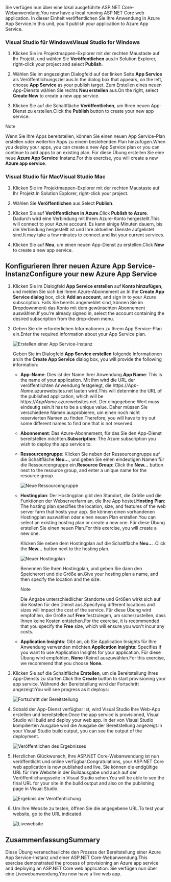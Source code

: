 <span data-ttu-id="a4be2-101">Sie verfügen nun über eine lokal ausgeführte ASP.NET Core-Webanwendung.</span><span class="sxs-lookup"><span data-stu-id="a4be2-101">You now have a local running ASP.NET Core web application.</span></span> <span data-ttu-id="a4be2-102">In dieser Einheit veröffentlichen Sie Ihre Anwendung in Azure App Service.</span><span class="sxs-lookup"><span data-stu-id="a4be2-102">In this unit, you'll publish your application to Azure App Service.</span></span>

### <a name="visual-studio-for-windows"></a><span data-ttu-id="a4be2-103">Visual Studio für Windows</span><span class="sxs-lookup"><span data-stu-id="a4be2-103">Visual Studio for Windows</span></span>

1. <span data-ttu-id="a4be2-104">Klicken Sie im Projektmappen-Explorer mit der rechten Maustaste auf Ihr Projekt, und wählen Sie **Veröffentlichen** aus.</span><span class="sxs-lookup"><span data-stu-id="a4be2-104">In Solution Explorer, right-click your project and select **Publish**.</span></span>

1. <span data-ttu-id="a4be2-105">Wählen Sie im angezeigten Dialogfeld auf der linken Seite **App Service** als Veröffentlichungsziel aus.</span><span class="sxs-lookup"><span data-stu-id="a4be2-105">In the dialog box that appears, on the left, choose **App Service** as your publish target.</span></span>  <span data-ttu-id="a4be2-106">Zum Erstellen eines neuen App-Diensts wählen Sie rechts **Neu erstellen** aus.</span><span class="sxs-lookup"><span data-stu-id="a4be2-106">On the right, select **Create New** to create a new app service.</span></span>

1. <span data-ttu-id="a4be2-107">Klicken Sie auf die Schaltfläche **Veröffentlichen**, um Ihren neuen App-Dienst zu erstellen.</span><span class="sxs-lookup"><span data-stu-id="a4be2-107">Click the **Publish** button to create your new app service.</span></span>

> [!NOTE]
> <span data-ttu-id="a4be2-108">Wenn Sie Ihre Apps bereitstellen, können Sie einen neuen App Service-Plan erstellen oder weiterhin Apps zu einem bestehenden Plan hinzufügen.</span><span class="sxs-lookup"><span data-stu-id="a4be2-108">When you deploy your apps, you can create a new App Service plan or you can continue to add apps to an existing plan.</span></span> <span data-ttu-id="a4be2-109">Für diese Übung erstellen Sie eine neue **Azure App Service**-Instanz.</span><span class="sxs-lookup"><span data-stu-id="a4be2-109">For this exercise, you will create a new **Azure app service**.</span></span>

### <a name="visual-studio-mac"></a><span data-ttu-id="a4be2-110">Visual Studio für Mac</span><span class="sxs-lookup"><span data-stu-id="a4be2-110">Visual Studio Mac</span></span>

1. <span data-ttu-id="a4be2-111">Klicken Sie im Projektmappen-Explorer mit der rechten Maustaste auf Ihr Projekt.</span><span class="sxs-lookup"><span data-stu-id="a4be2-111">In Solution Explorer, right-click your project.</span></span>

1. <span data-ttu-id="a4be2-112">Wählen Sie **Veröffentlichen** aus.</span><span class="sxs-lookup"><span data-stu-id="a4be2-112">Select **Publish**.</span></span>

1. <span data-ttu-id="a4be2-113">Klicken Sie auf **Veröffentlichen in Azure**.</span><span class="sxs-lookup"><span data-stu-id="a4be2-113">Click **Publish to Azure**.</span></span> <span data-ttu-id="a4be2-114">Dadurch wird eine Verbindung mit Ihrem Azure-Konto hergestellt.</span><span class="sxs-lookup"><span data-stu-id="a4be2-114">This will connect to your Azure account.</span></span> <span data-ttu-id="a4be2-115">Es kann einige Minuten dauern, bis die Verbindung hergestellt ist und Ihre aktuellen Dienste aufgelistet sind.</span><span class="sxs-lookup"><span data-stu-id="a4be2-115">It may take a few minutes to connect and list your current services.</span></span>

1. <span data-ttu-id="a4be2-116">Klicken Sie auf **Neu**, um einen neuen App-Dienst zu erstellen.</span><span class="sxs-lookup"><span data-stu-id="a4be2-116">Click **New** to create a new app service.</span></span>

## <a name="configure-your-new-azure-app-service"></a><span data-ttu-id="a4be2-117">Konfigurieren Ihrer neuen Azure App Service-Instanz</span><span class="sxs-lookup"><span data-stu-id="a4be2-117">Configure your new Azure App Service</span></span>

1. <span data-ttu-id="a4be2-118">Klicken Sie im Dialogfeld **App Service erstellen** auf **Konto hinzufügen**, und melden Sie sich bei Ihrem Azure-Abonnement an.</span><span class="sxs-lookup"><span data-stu-id="a4be2-118">In the **Create App Service dialog** box, click **Add an account**, and sign in to your Azure subscription.</span></span> <span data-ttu-id="a4be2-119">Falls Sie bereits angemeldet sind, können Sie im Dropdownmenü das Konto mit dem gewünschten Abonnement auswählen.</span><span class="sxs-lookup"><span data-stu-id="a4be2-119">If you're already signed in, select the account containing the desired subscription from the drop-down menu.</span></span>

1. <span data-ttu-id="a4be2-120">Geben Sie die erforderlichen Informationen zu Ihrem App Service-Plan ein.</span><span class="sxs-lookup"><span data-stu-id="a4be2-120">Enter the required information about your App Service plan.</span></span>

    ![Erstellen einer App Service-Instanz](../media-draft/5-CreateAppService.png)

    <span data-ttu-id="a4be2-122">Geben Sie im Dialogfeld **App Service erstellen** folgende Informationen an:</span><span class="sxs-lookup"><span data-stu-id="a4be2-122">In the **Create App Service** dialog box, you will provide the following information:</span></span>

    - <span data-ttu-id="a4be2-123">**App-Name**: Dies ist der Name Ihrer Anwendung.</span><span class="sxs-lookup"><span data-stu-id="a4be2-123">**App Name**: This is the name of your application.</span></span>  <span data-ttu-id="a4be2-124">Mit ihm wird die URL der veröffentlichten Anwendung festgelegt, die https://_App-Name_.azurewebsites.net lauten wird.</span><span class="sxs-lookup"><span data-stu-id="a4be2-124">This will determine the URL of the published application, which will be https://_AppName_.azurewebsites.net.</span></span>  <span data-ttu-id="a4be2-125">Der eingegebene Wert muss eindeutig sein.</span><span class="sxs-lookup"><span data-stu-id="a4be2-125">It has to be a unique value.</span></span> <span data-ttu-id="a4be2-126">Daher müssen Sie verschiedene Namen ausprobieren, um einen noch nicht reservierten Namen zu finden.</span><span class="sxs-lookup"><span data-stu-id="a4be2-126">Therefore, you will have to try out some different names to find one that is not reserved.</span></span>

    - <span data-ttu-id="a4be2-127">**Abonnement**: Das Azure-Abonnement, für das Sie den App-Dienst bereitstellen möchten.</span><span class="sxs-lookup"><span data-stu-id="a4be2-127">**Subscription**: The Azure subscription you wish to deploy the app service to.</span></span>

    - <span data-ttu-id="a4be2-128">**Ressourcengruppe**: Klicken Sie neben der Ressourcengruppe auf die Schaltfläche **Neu...**, und geben Sie einen eindeutigen Namen für die Ressourcengruppe ein.</span><span class="sxs-lookup"><span data-stu-id="a4be2-128">**Resource Group:** Click the **New...** button next to the resource group, and enter a unique name for the resource group.</span></span>

        ![Neue Ressourcengruppe](../media-draft/5-NewResourceGroup.png)

    - <span data-ttu-id="a4be2-130">**Hostingplan**: Der Hostingplan gibt den Standort, die Größe und die Funktionen der Webserverfarm an, die Ihre App hostet.</span><span class="sxs-lookup"><span data-stu-id="a4be2-130">**Hosting Plan:** The hosting plan specifies the location, size, and features of the web server farm that hosts your app.</span></span> <span data-ttu-id="a4be2-131">Sie können einen vorhandenen Hostingplan auswählen oder einen neuen Plan erstellen.</span><span class="sxs-lookup"><span data-stu-id="a4be2-131">You can select an existing hosting plan or create a new one.</span></span> <span data-ttu-id="a4be2-132">Für diese Übung erstellen Sie einen neuen Plan.</span><span class="sxs-lookup"><span data-stu-id="a4be2-132">For this exercise, you will create a new one.</span></span>

        <span data-ttu-id="a4be2-133">Klicken Sie neben dem Hostingplan auf die Schaltfläche **Neu...** .</span><span class="sxs-lookup"><span data-stu-id="a4be2-133">Click the **New...** button next to the hosting plan.</span></span>

        ![Neuer Hostingplan](../media-draft/5-NewHostingPlan.png)

        <span data-ttu-id="a4be2-135">Benennen Sie Ihren Hostingplan, und geben Sie dann den Speicherort und die Größe an.</span><span class="sxs-lookup"><span data-stu-id="a4be2-135">Give your hosting plan a name, and then specify the location and the size.</span></span>  
        
        > [!NOTE]
        > <span data-ttu-id="a4be2-136">Die Angabe unterschiedlicher Standorte und Größen wirkt sich auf die Kosten für den Dienst aus.</span><span class="sxs-lookup"><span data-stu-id="a4be2-136">Specifying different locations and sizes will impact the cost of the service.</span></span> <span data-ttu-id="a4be2-137">Für diese Übung wird empfohlen, die Größe auf **Free** festzulegen, um sicherzustellen, dass Ihnen keine Kosten entstehen.</span><span class="sxs-lookup"><span data-stu-id="a4be2-137">For the exercise, it is recommended that you specify the **Free** size, which will ensure you won't incur any costs.</span></span>

    - <span data-ttu-id="a4be2-138">**Application Insights**: Gibt an, ob Sie Application Insights für Ihre Anwendung verwenden möchten.</span><span class="sxs-lookup"><span data-stu-id="a4be2-138">**Application Insights:** Specifies if you want to use Application Insights for your application.</span></span> <span data-ttu-id="a4be2-139">Für diese Übung wird empfohlen, **None** (Keine) auszuwählen.</span><span class="sxs-lookup"><span data-stu-id="a4be2-139">For this exercise, we recommend that you choose **None.**</span></span>

1. <span data-ttu-id="a4be2-140">Klicken Sie auf die Schaltfläche **Erstellen**, um die Bereitstellung Ihres App-Diensts zu starten.</span><span class="sxs-lookup"><span data-stu-id="a4be2-140">Click the **Create** button to start provisioning your app service.</span></span> <span data-ttu-id="a4be2-141">Während der Bereitstellung wird der Fortschritt angezeigt:</span><span class="sxs-lookup"><span data-stu-id="a4be2-141">You will see progress as it deploys:</span></span>

    ![Fortschritt der Bereitstellung](../media-draft/5-DeployProgress.png)

1. <span data-ttu-id="a4be2-143">Sobald der App-Dienst verfügbar ist, wird Visual Studio Ihre Web-App erstellen und bereitstellen.</span><span class="sxs-lookup"><span data-stu-id="a4be2-143">Once the app service is provisioned, Visual Studio will build and deploy your web app.</span></span>  <span data-ttu-id="a4be2-144">In der von Visual Studio kompilierten Ausgabe wird die Ausgabe der Bereitstellung angezeigt.</span><span class="sxs-lookup"><span data-stu-id="a4be2-144">In your Visual Studio build output, you can see the output of the deployment.</span></span>

    ![Veröffentlichen des Ergebnisses](../media-draft/5-PublishResult.png)

1. <span data-ttu-id="a4be2-146">Herzlichen Glückwunsch, Ihre ASP.NET Core-Webanwendung ist nun veröffentlicht und online verfügbar.</span><span class="sxs-lookup"><span data-stu-id="a4be2-146">Congratulations, your ASP.NET Core web application is now published and live.</span></span> <span data-ttu-id="a4be2-147">Sie können die endgültige URL für Ihre Website in der Buildausgabe und auch auf der Veröffentlichungsseite in Visual Studio sehen.</span><span class="sxs-lookup"><span data-stu-id="a4be2-147">You will be able to see the final URL for your site in the build output and also on the publishing page in Visual Studio.</span></span>

    ![Ergebnis der Veröffentlichung](../media-draft/5-PublishPage.png)

1. <span data-ttu-id="a4be2-149">Um Ihre Website zu testen, öffnen Sie die angegebene URL.</span><span class="sxs-lookup"><span data-stu-id="a4be2-149">To test your website, go to the URL indicated.</span></span>

    ![Livewebsite](../media-draft/5-WebPageLive.png)

## <a name="summary"></a><span data-ttu-id="a4be2-151">Zusammenfassung</span><span class="sxs-lookup"><span data-stu-id="a4be2-151">Summary</span></span>

<span data-ttu-id="a4be2-152">Diese Übung veranschaulichte den Prozess der Bereitstellung einer Azure App Service-Instanz und einer ASP.NET Core-Webanwendung.</span><span class="sxs-lookup"><span data-stu-id="a4be2-152">This exercise demonstrated the process of provisioning an Azure app service and deploying an ASP.NET Core web application.</span></span> <span data-ttu-id="a4be2-153">Sie verfügen nun über eine Livewebanwendung.</span><span class="sxs-lookup"><span data-stu-id="a4be2-153">You now have a live web app.</span></span>
